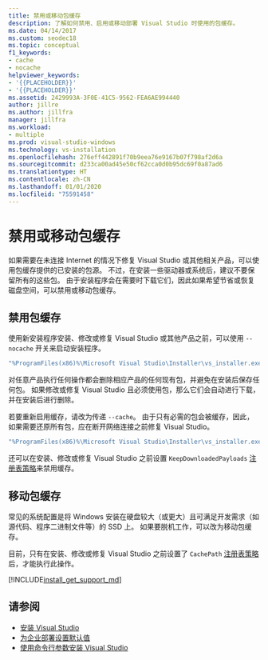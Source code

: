 ```yaml
---
title: 禁用或移动包缓存
description: 了解如何禁用、启用或移动部署 Visual Studio 时使用的包缓存。
ms.date: 04/14/2017
ms.custom: seodec18
ms.topic: conceptual
f1_keywords:
- cache
- nocache
helpviewer_keywords:
- '{{PLACEHOLDER}}'
- '{{PLACEHOLDER}}'
ms.assetid: 2429993A-3F0E-41C5-9562-FEA6AE994440
author: jillre
ms.author: jillfra
manager: jillfra
ms.workload:
- multiple
ms.prod: visual-studio-windows
ms.technology: vs-installation
ms.openlocfilehash: 276eff442891f70b9eea76e9167b07f798af2d6a
ms.sourcegitcommit: d233ca00ad45e50cf62cca0d0b95dc69f0a87ad6
ms.translationtype: HT
ms.contentlocale: zh-CN
ms.lasthandoff: 01/01/2020
ms.locfileid: "75591458"
---
```

# <a name="disable-or-move-the-package-cache"></a>禁用或移动包缓存

如果需要在未连接 Internet 的情况下修复 Visual Studio 或其他相关产品，可以使用包缓存提供的已安装的包源。 不过，在安装一些驱动器或系统后，建议不要保留所有的这些包。
由于安装程序会在需要时下载它们，因此如果希望节省或恢复磁盘空间，可以禁用或移动包缓存。

## <a name="disable-the-package-cache"></a>禁用包缓存

使用新安装程序安装、修改或修复 Visual Studio 或其他产品之前，可以使用 `--nocache` 开关来启动安装程序。

```cmd
"%ProgramFiles(x86)%\Microsoft Visual Studio\Installer\vs_installer.exe" --nocache
```

对任意产品执行任何操作都会删除相应产品的任何现有包，并避免在安装后保存任何包。 如果修改或修复 Visual Studio 且必须使用包，那么它们会自动进行下载，并在安装后进行删除。

若要重新启用缓存，请改为传递 `--cache`。 由于只有必需的包会被缓存，因此，如果需要还原所有包，应在断开网络连接之前修复 Visual Studio。

```cmd
"%ProgramFiles(x86)%\Microsoft Visual Studio\Installer\vs_installer.exe" repair --passive --norestart --cache
```

还可以在安装、修改或修复 Visual Studio 之前设置 `KeepDownloadedPayloads` [注册表策略](set-defaults-for-enterprise-deployments.md)来禁用缓存。

## <a name="move-the-package-cache"></a>移动包缓存

常见的系统配置是将 Windows 安装在硬盘较大（或更大）且可满足开发需求（如源代码、程序二进制文件等）的 SSD 上。 如果要脱机工作，可以改为移动包缓存。

目前，只有在安装、修改或修复 Visual Studio 之前设置了 `CachePath` [注册表策略](set-defaults-for-enterprise-deployments.md)后，才能执行此操作。

[!INCLUDE[install_get_support_md](includes/install_get_support_md.md)]

## <a name="see-also"></a>请参阅

* [安装 Visual Studio](install-visual-studio.md)
* [为企业部署设置默认值](set-defaults-for-enterprise-deployments.md)
* [使用命令行参数安装 Visual Studio](use-command-line-parameters-to-install-visual-studio.md)

